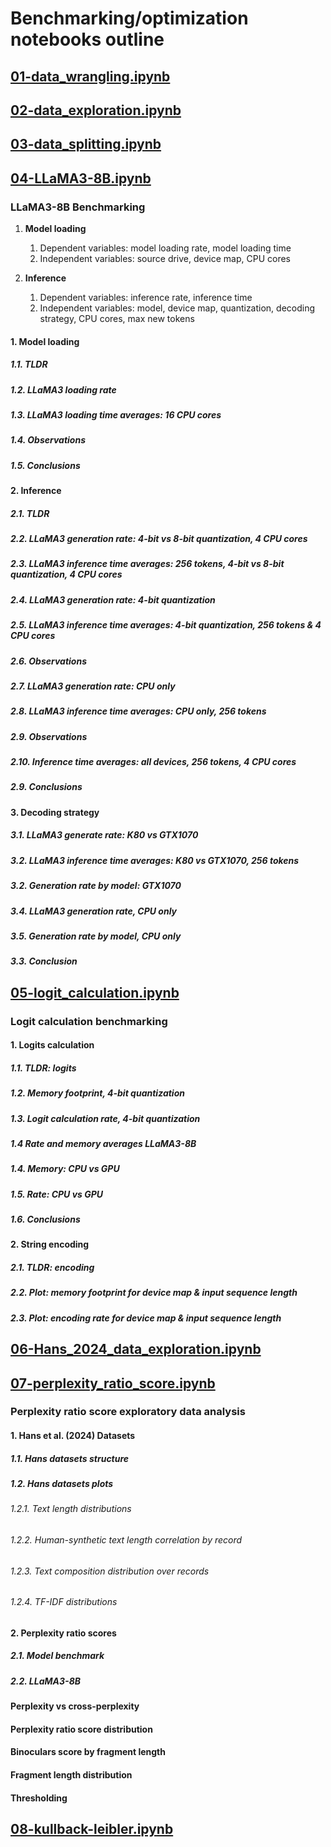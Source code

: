 # Benchmarking/optimization notebooks outline

## [01-data_wrangling.ipynb](https://github.com/gperdrizet/llm_detector/blob/benchmarking/benchmarking/notebooks/01-data_wrangling.ipynb)

## [02-data_exploration.ipynb](https://github.com/gperdrizet/llm_detector/blob/benchmarking/benchmarking/notebooks/02-data_exploration.ipynb)

## [03-data_splitting.ipynb](https://github.com/gperdrizet/llm_detector/blob/benchmarking/benchmarking/notebooks/03-data_exploration.ipynb)

## [04-LLaMA3-8B.ipynb](https://github.com/gperdrizet/llm_detector/blob/benchmarking/benchmarking/notebooks/04-LLaMA3-8B.ipynb)

### LLaMA3-8B Benchmarking

1. **Model loading**

    1. Dependent variables: model loading rate, model loading time
    2. Independent variables: source drive, device map, CPU cores

2. **Inference**

    1. Dependent variables: inference rate, inference time
    2. Independent variables: model, device map, quantization, decoding strategy, CPU cores, max new tokens

#### 1. Model loading

##### 1.1. TLDR

##### 1.2. LLaMA3 loading rate

##### 1.3. LLaMA3 loading time averages: 16 CPU cores

##### 1.4. Observations

##### 1.5. Conclusions

#### 2. Inference

##### 2.1. TLDR

##### 2.2. LLaMA3 generation rate: 4-bit vs 8-bit quantization, 4 CPU cores

##### 2.3. LLaMA3 inference time averages: 256 tokens, 4-bit vs 8-bit quantization, 4 CPU cores

##### 2.4. LLaMA3 generation rate: 4-bit quantization

##### 2.5. LLaMA3 inference time averages: 4-bit quantization, 256 tokens & 4 CPU cores

##### 2.6. Observations

##### 2.7. LLaMA3 generation rate: CPU only

##### 2.8. LLaMA3 inference time averages: CPU only, 256 tokens

##### 2.9. Observations

##### 2.10. Inference time averages: all devices, 256 tokens, 4 CPU cores

##### 2.9. Conclusions

#### 3. Decoding strategy

##### 3.1. LLaMA3 generate rate: K80 vs GTX1070

##### 3.2. LLaMA3 inference time averages: K80 vs GTX1070, 256 tokens

##### 3.2. Generation rate by model: GTX1070

##### 3.4. LLaMA3 generation rate, CPU only

##### 3.5. Generation rate by model, CPU only

##### 3.3. Conclusion

## [05-logit_calculation.ipynb](https://github.com/gperdrizet/llm_detector/blob/benchmarking/benchmarking/notebooks/05-logit_calculation.ipynb)

### Logit calculation benchmarking

#### 1. Logits calculation

##### 1.1. TLDR: logits

##### 1.2. Memory footprint, 4-bit quantization

##### 1.3. Logit calculation rate, 4-bit quantization

##### 1.4 Rate and memory averages LLaMA3-8B

##### 1.4. Memory: CPU vs GPU

##### 1.5. Rate: CPU vs GPU

##### 1.6. Conclusions

#### 2. String encoding

##### 2.1. TLDR: encoding

##### 2.2. Plot: memory footprint for device map & input sequence length

##### 2.3. Plot: encoding rate for device map & input sequence length

## [06-Hans_2024_data_exploration.ipynb](https://github.com/gperdrizet/llm_detector/blob/benchmarking/benchmarking/notebooks/06-perplexity_ratio_score.ipynb)

## [07-perplexity_ratio_score.ipynb](https://github.com/gperdrizet/llm_detector/blob/benchmarking/benchmarking/notebooks/07-perplexity_ratio_score.ipynb)

### Perplexity ratio score exploratory data analysis

#### 1. Hans et al. (2024) Datasets

##### 1.1. Hans datasets structure

##### 1.2. Hans datasets plots

###### 1.2.1. Text length distributions

###### 1.2.2. Human-synthetic text length correlation by record

###### 1.2.3. Text composition distribution over records

###### 1.2.4. TF-IDF distributions

#### 2. Perplexity ratio scores

##### 2.1. Model benchmark

##### 2.2. LLaMA3-8B

#### Perplexity vs cross-perplexity

#### Perplexity ratio score distribution

#### Binoculars score by fragment length

#### Fragment length distribution

#### Thresholding

## [08-kullback-leibler.ipynb](https://github.com/gperdrizet/llm_detector/blob/benchmarking/benchmarking/notebooks/08-kullback-leibler.ipynb)
